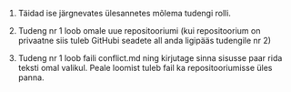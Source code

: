 1. Täidad ise järgnevates ülesannetes mõlema tudengi rolli.

2. Tudeng nr 1 loob omale uue repositooriumi (kui repositoorium on privaatne siis tuleb GitHubi seadete all anda ligipääs tudengile nr 2)

3. Tudeng nr 1 loob faili conflict.md ning kirjutage sinna sisusse paar rida teksti omal valikul. Peale loomist tuleb fail ka repositooriumisse üles panna.
